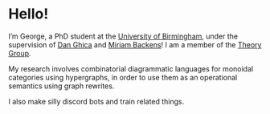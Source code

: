 # Hello!

I’m George, a PhD student at the [University of Birmingham](https://www.cs.bham.ac.uk/), under the supervision of [Dan Ghica](https://www.cs.bham.ac.uk/~drg/) and [Miriam Backens](https://www.cs.bham.ac.uk/~backensm/)! I am a member of the [Theory Group](https://www.cs.bham.ac.uk/research/groupings/theory/).

My research involves combinatorial diagrammatic languages for monoidal categories using hypergraphs, in order to use them as an operational semantics using graph rewrites.

I also make silly discord bots and train related things.
